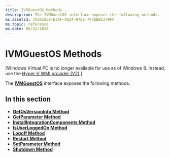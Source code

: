 ```yaml
---
title: IVMGuestOS Methods
description: The IVMGuestOS interface exposes the following methods.
ms.assetid: 7A361658-E3AF-4624-97E1-7476BB2379FF
ms.topic: reference
ms.date: 05/31/2018
---
```


# IVMGuestOS Methods

\[Windows Virtual PC is no longer available for use as of Windows 8. Instead, use the [Hyper-V WMI provider (V2)](https://docs.microsoft.com/windows/desktop/HyperV_v2/windows-virtualization-portal).\]

The [**IVMGuestOS**](ivmguestos.md) interface exposes the following methods.

## In this section

-   [**GetOsVersionInfo Method**](ivmguestos-getosversioninfo.md)
-   [**GetParameter Method**](ivmguestos-getparameter.md)
-   [**InstallIntegrationComponents Method**](ivmguestos-installintegrationcomponents.md)
-   [**IsUserLoggedOn Method**](ivmguestos-isuserloggedon.md)
-   [**Logoff Method**](ivmguestos-logoff.md)
-   [**Restart Method**](ivmguestos-restart.md)
-   [**SetParameter Method**](ivmguestos-setparameter.md)
-   [**Shutdown Method**](ivmguestos-shutdown.md)

 

 




